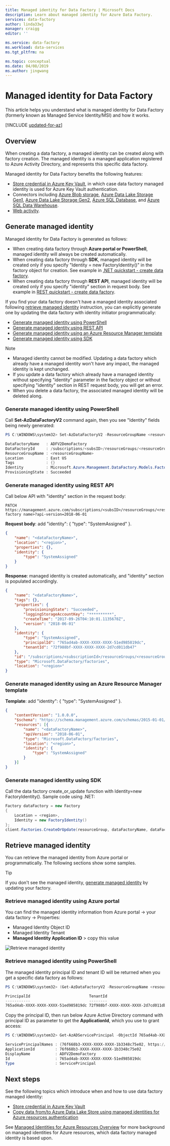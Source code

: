 ```yaml
---
title: Managed identity for Data Factory | Microsoft Docs
description: Learn about managed identity for Azure Data Factory. 
services: data-factory
author: linda33wj
manager: craigg
editor: ''

ms.service: data-factory
ms.workload: data-services
ms.tgt_pltfrm: na

ms.topic: conceptual
ms.date: 04/08/2019
ms.author: jingwang
---
```


# Managed identity for Data Factory

This article helps you understand what is managed identity for Data Factory (formerly known as Managed Service Identity/MSI) and how it works.

[!INCLUDE [updated-for-az](../../includes/updated-for-az.md)]

## Overview

When creating a data factory, a managed identity can be created along with factory creation. The managed identity is a managed application registered to Azure Activity Directory, and represents this specific data factory.

Managed identity for Data Factory benefits the following features:

- [Store credential in Azure Key Vault](store-credentials-in-key-vault.md), in which case data factory managed identity is used for Azure Key Vault authentication.
- Connectors including [Azure Blob storage](connector-azure-blob-storage.md), [Azure Data Lake Storage Gen1](connector-azure-data-lake-store.md), [Azure Data Lake Storage Gen2](connector-azure-data-lake-storage.md), [Azure SQL Database](connector-azure-sql-database.md), and [Azure SQL Data Warehouse](connector-azure-sql-data-warehouse.md).
- [Web activity](control-flow-web-activity.md).

## Generate managed identity

Managed identity for Data Factory is generated as follows:

- When creating data factory through **Azure portal or PowerShell**, managed identity will always be created automatically.
- When creating data factory through **SDK**, managed identity will be created only if you specify "Identity = new FactoryIdentity()" in the factory object for creation. See example in [.NET quickstart - create data factory](quickstart-create-data-factory-dot-net.md#create-a-data-factory).
- When creating data factory through **REST API**, managed identity will be created only if you specify "identity" section in request body. See example in [REST quickstart - create data factory](quickstart-create-data-factory-rest-api.md#create-a-data-factory).

If you find your data factory doesn't have a managed identity associated following [retrieve managed identity](#retrieve-managed-identity) instruction, you can explicitly generate one by updating the data factory with identity initiator programmatically:

- [Generate managed identity using PowerShell](#generate-managed-identity-using-powershell)
- [Generate managed identity using REST API](#generate-managed-identity-using-rest-api)
- [Generate managed identity using an Azure Resource Manager template](#generate-managed-identity-using-an-azure-resource-manager-template)
- [Generate managed identity using SDK](#generate-managed-identity-using-sdk)

>[!NOTE]
>- Managed identity cannot be modified. Updating a data factory which already have a managed identity won't have any impact, the managed identity is kept unchanged.
>- If you update a data factory which already have a managed identity without specifying "identity" parameter in the factory object or without specifying "identity" section in REST request body, you will get an error.
>- When you delete a data factory, the associated managed identity will be deleted along.

### Generate managed identity using PowerShell

Call **Set-AzDataFactoryV2** command again, then you see "Identity" fields being newly generated:

```powershell
PS C:\WINDOWS\system32> Set-AzDataFactoryV2 -ResourceGroupName <resourceGroupName> -Name <dataFactoryName> -Location <region>

DataFactoryName   : ADFV2DemoFactory
DataFactoryId     : /subscriptions/<subsID>/resourceGroups/<resourceGroupName>/providers/Microsoft.DataFactory/factories/ADFV2DemoFactory
ResourceGroupName : <resourceGroupName>
Location          : East US
Tags              : {}
Identity          : Microsoft.Azure.Management.DataFactory.Models.FactoryIdentity
ProvisioningState : Succeeded
```

### Generate managed identity using REST API

Call below API with "identity" section in the request body:

```
PATCH https://management.azure.com/subscriptions/<subsID>/resourceGroups/<resourceGroupName>/providers/Microsoft.DataFactory/factories/<data factory name>?api-version=2018-06-01
```

**Request body**: add "identity": { "type": "SystemAssigned" }.

```json
{
    "name": "<dataFactoryName>",
    "location": "<region>",
    "properties": {},
    "identity": {
        "type": "SystemAssigned"
    }
}
```

**Response**: managed identity is created automatically, and "identity" section is populated accordingly.

```json
{
    "name": "<dataFactoryName>",
    "tags": {},
    "properties": {
        "provisioningState": "Succeeded",
        "loggingStorageAccountKey": "**********",
        "createTime": "2017-09-26T04:10:01.1135678Z",
        "version": "2018-06-01"
    },
    "identity": {
        "type": "SystemAssigned",
        "principalId": "765ad4ab-XXXX-XXXX-XXXX-51ed985819dc",
        "tenantId": "72f988bf-XXXX-XXXX-XXXX-2d7cd011db47"
    },
    "id": "/subscriptions/<subscriptionId>/resourceGroups/<resourceGroupName>/providers/Microsoft.DataFactory/factories/ADFV2DemoFactory",
    "type": "Microsoft.DataFactory/factories",
    "location": "<region>"
}
```

### Generate managed identity using an Azure Resource Manager template

**Template**: add "identity": { "type": "SystemAssigned" }.

```json
{
    "contentVersion": "1.0.0.0",
    "$schema": "https://schema.management.azure.com/schemas/2015-01-01/deploymentTemplate.json#",
    "resources": [{
        "name": "<dataFactoryName>",
        "apiVersion": "2018-06-01",
        "type": "Microsoft.DataFactory/factories",
        "location": "<region>",
        "identity": {
			"type": "SystemAssigned"
		}
    }]
}
```

### Generate managed identity using SDK

Call the data factory create_or_update function with Identity=new FactoryIdentity(). Sample code using .NET:

```csharp
Factory dataFactory = new Factory
{
    Location = <region>,
    Identity = new FactoryIdentity()
};
client.Factories.CreateOrUpdate(resourceGroup, dataFactoryName, dataFactory);
```

## Retrieve managed identity

You can retrieve the managed identity from Azure portal or programmatically. The following sections show some samples.

>[!TIP]
> If you don't see the managed identity, [generate managed identity](#generate-managed-identity) by updating your factory.

### Retrieve managed identity using Azure portal

You can find the managed identity information from Azure portal -> your data factory -> Properties:

- Managed Identity Object ID
- Managed Identity Tenant
- **Managed Identity Application ID** > copy this value

![Retrieve managed identity](media/data-factory-service-identity/retrieve-service-identity-portal.png)

### Retrieve managed identity using PowerShell

The managed identity principal ID and tenant ID will be returned when you get a specific data factory as follows:

```powershell
PS C:\WINDOWS\system32> (Get-AzDataFactoryV2 -ResourceGroupName <resourceGroupName> -Name <dataFactoryName>).Identity

PrincipalId                          TenantId
-----------                          --------
765ad4ab-XXXX-XXXX-XXXX-51ed985819dc 72f988bf-XXXX-XXXX-XXXX-2d7cd011db47
```

Copy the principal ID, then run below Azure Active Directory command with principal ID as parameter to get the **ApplicationId**, which you use to grant access:

```powershell
PS C:\WINDOWS\system32> Get-AzADServicePrincipal -ObjectId 765ad4ab-XXXX-XXXX-XXXX-51ed985819dc

ServicePrincipalNames : {76f668b3-XXXX-XXXX-XXXX-1b3348c75e02, https://identity.azure.net/P86P8g6nt1QxfPJx22om8MOooMf/Ag0Qf/nnREppHkU=}
ApplicationId         : 76f668b3-XXXX-XXXX-XXXX-1b3348c75e02
DisplayName           : ADFV2DemoFactory
Id                    : 765ad4ab-XXXX-XXXX-XXXX-51ed985819dc
Type                  : ServicePrincipal
```

## Next steps
See the following topics which introduce when and how to use data factory managed identity:

- [Store credential in Azure Key Vault](store-credentials-in-key-vault.md)
- [Copy data from/to Azure Data Lake Store using managed identities for Azure resources authentication](connector-azure-data-lake-store.md)

See [Managed Identities for Azure Resources Overview](/azure/active-directory/managed-identities-azure-resources/overview) for more background on managed identities for Azure resources, which data factory managed identity is based upon. 
